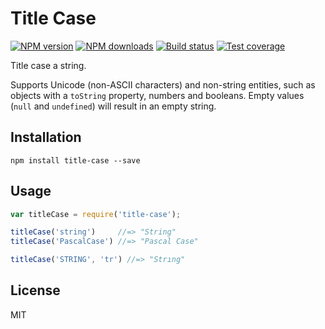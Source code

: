 # Title Case

[![NPM version][npm-image]][npm-url]
[![NPM downloads][downloads-image]][downloads-url]
[![Build status][travis-image]][travis-url]
[![Test coverage][coveralls-image]][coveralls-url]

Title case a string.

Supports Unicode (non-ASCII characters) and non-string entities, such as objects with a `toString` property, numbers and booleans. Empty values (`null` and `undefined`) will result in an empty string.

## Installation

```
npm install title-case --save
```

## Usage

```javascript
var titleCase = require('title-case');

titleCase('string')     //=> "String"
titleCase('PascalCase') //=> "Pascal Case"

titleCase('STRING', 'tr') //=> "Strıng"
```

## License

MIT

[npm-image]: https://img.shields.io/npm/v/title-case.svg?style=flat
[npm-url]: https://npmjs.org/package/title-case
[downloads-image]: https://img.shields.io/npm/dm/title-case.svg?style=flat
[downloads-url]: https://npmjs.org/package/title-case
[travis-image]: https://img.shields.io/travis/blakeembrey/title-case.svg?style=flat
[travis-url]: https://travis-ci.org/blakeembrey/title-case
[coveralls-image]: https://img.shields.io/coveralls/blakeembrey/title-case.svg?style=flat
[coveralls-url]: https://coveralls.io/r/blakeembrey/title-case?branch=master

